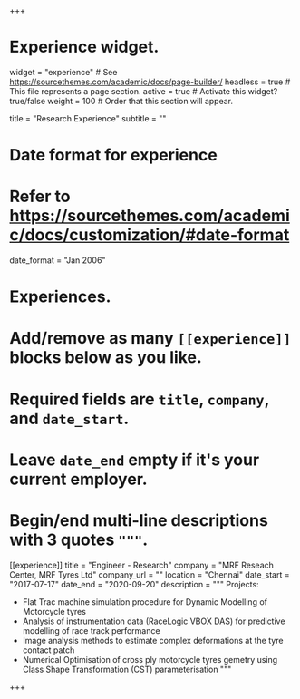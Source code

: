+++
# Experience widget.
widget = "experience"  # See https://sourcethemes.com/academic/docs/page-builder/
headless = true  # This file represents a page section.
active = true  # Activate this widget? true/false
weight = 100  # Order that this section will appear.

title = "Research Experience"
subtitle = ""

# Date format for experience
#   Refer to https://sourcethemes.com/academic/docs/customization/#date-format
date_format = "Jan 2006"

# Experiences.
#   Add/remove as many `[[experience]]` blocks below as you like.
#   Required fields are `title`, `company`, and `date_start`.
#   Leave `date_end` empty if it's your current employer.
#   Begin/end multi-line descriptions with 3 quotes `"""`.
[[experience]]
  title = "Engineer - Research"
  company = "MRF Reseach Center, MRF Tyres Ltd"
  company_url = ""
  location = "Chennai"
  date_start = "2017-07-17"
  date_end = "2020-09-20"
  description = """
  Projects:
  
  * Flat Trac machine simulation procedure for Dynamic Modelling of Motorcycle tyres
  * Analysis of instrumentation data (RaceLogic VBOX DAS) for predictive modelling of race track performance	
  * Image analysis methods to estimate complex deformations at the tyre contact patch
  * Numerical Optimisation of cross ply motorcycle tyres gemetry using Class Shape Transformation (CST) parameterisation
  """


+++
